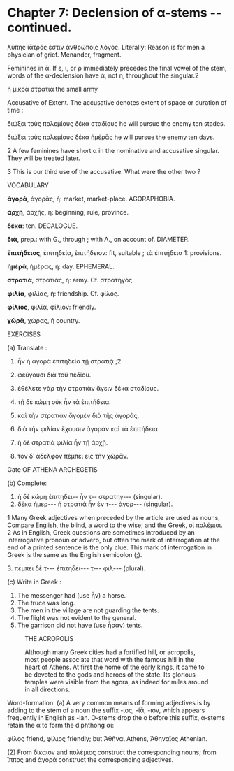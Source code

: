 # Chapter 7: Declension of α-stems -- continued.


<quote>λύπης ἰᾱτρός ἐστιν ἀνθρώποις λόγος.
</quote>
<quote>Literally: Reason is for men a physician of grief.
</quote>
<bibl>Menander, fragment.
</bibl>




<div type="textpart" subtype="para" n="36">


Feminines in ᾱ. If ε, ι, or ρ immediately precedes
the final vowel of the stem, words of the α-declension have
ᾱ, not η, throughout the singular.2

ἡ μικρὰ στρατιά the small army

<div type="textpart" subtype="para" n="37">


Accusative of Extent. The accusative denotes extent
of space or duration of time :

διώξει τοὺς πολεμίους δέκα σταδίους
he will pursue the enemy ten stades.

διώξει τοὺς πολεμίους δέκα ἡμέρᾱς
he will pursue the enemy ten days.





2 A few feminines have short α in the nominative and accusative singular.
They will be treated later.

3 This is our third use of the accusative. What were the other two ?


<pb n="20"/>

<div type="textpart" subtype="para" n="38">


VOCABULARY



**ἀγορά**, ἀγορᾶς, ἡ: market, market-place. AGORAPHOBIA.



**ἀρχή**, ἀρχῆς, ἡ: beginning, rule, province.



**δέκα**: ten. DECALOGUE.



**διά**, prep.: with G., through ; with A., on account of. DIAMETER.



**ἐπιτήδειος**, ἐπιτηδεία, ἐπιτήδειον: fit, suitable ; τὰ ἐπιτήδεια 1: provisions.



**ἡμέρᾱ**, ἡμέρας, ἡ: day. EPHEMERAL.



**στρατιά**, στρατιᾶς, ἡ: army. Cf. στρατηγός.




**φιλία**, φιλίας, ἡ: friendship. Cf. φίλος.



**φίλιος**, φιλία, φίλιον: friendly.



**χώρᾱ**, χώρας, ἡ country.

<div type="textpart" subtype="para" n="39">


EXERCISES

(a) Translate :

1. ἦν ἡ ἀγορὰ ἐπιτηδεία τῇ στρατιᾷ ;2
2. φεύγουσι διὰ τοῦ πεδίου.
3. ἐθέλετε γὰρ τὴν στρατιὰν ἄγειν δέκα σταδίους.
4. τῇ δὲ κώμῃ οὐκ ἦν τὰ ἐπιτήδεια.

5. καὶ τὴν στρατιὰν ἄγομὲν διὰ τῆς ἀγορᾶς.
6. διὰ τὴν φιλίαν ἔχουσιν ἀγορὰν καὶ τὰ ἐπιτήδεια.
7. ἡ δὲ στρατιὰ φιλία ἦν τῇ ἀρχῇ.

8. τὸν δ᾽ ἀδελφὸν πέμπει εἰς τὴν χώρᾱν.

Gate OF ATHENA ARCHEGETIS

(b) Complete:
1. ἡ δὲ κώμη ἐπιτηδει-- ἦν τ-- στρατηγ--- (singular).
2. δέκα ἡμερ--- ἡ στρατιὰ ἦν ἐν τ--- ἀγορ--- (singular).







1 Many Greek adjectives when preceded by the article are used as nouns, Compare English, the blind, a word to the wise; and the Greek, οἱ πολέμιοι.
2 As in English, Greek questions are sometimes introduced by an interrogative pronoun or adverb, but often the mark of interrogation at the end of a printed sentence is the only clue. This mark of interrogation in Greek is the same as the English semicolon (;).


<pb n="21"/>
3. πέμπει δὲ τ--- ἐπιτηδει--- τ--- φιλ--- (plural).

(c) Write in Greek :

1. The messenger had (use ἦν) a horse.
2. The truce was long.
3. The men in the village are not guarding the tents.
4. The flight was not evident to the general.
5. The garrison did not have (use ἦσαν) tents.

<figure><head>THE ACROPOLIS</head>



Although many Greek cities had a fortified hill, or acropolis, most people
associate that word with the famous hi!l in the heart of Athens. At first the
home of the early kings, it came to be devoted to the gods and heroes of the
state. Its glorious temples were visible from the agora, as indeed for miles
around in all directions.</figure>

<div type="textpart" subtype="para" n="40">


Word-formation.
(a) A very common means of
forming adjectives is by adding to the stem of a noun
the suffix -ιος, -ίᾱ, -ιον, which appears frequently in English as -ian. O-stems drop the o before this suffix, α-stems retain the α to form the diphthong αι:

φίλος friend, φίλιος friendly;
but Ἀθῆναι Athens, Ἀθηναῖος Athenian.

(2) From δίκαιον and πολέμιος construct the corresponding nouns; from ἵππος and ἀγορά construct the corresponding adjectives.

<pb n="22"/>




